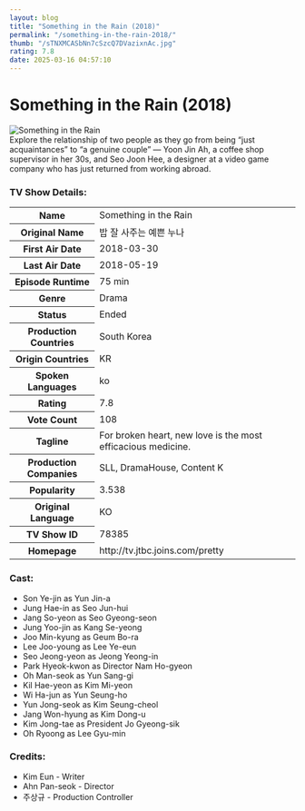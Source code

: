 ```yaml
---
layout: blog
title: "Something in the Rain (2018)"
permalink: "/something-in-the-rain-2018/"
thumb: "/sTNXMCASbNn7cSzcQ7DVazixnAc.jpg"
rating: 7.8
date: 2025-03-16 04:57:10
---
```

<h1 class="title">Something in the Rain (2018)</h1><div class="poster"><img src="{{ site.imglink }}/sTNXMCASbNn7cSzcQ7DVazixnAc.jpg" class="img-fluid my-3" alt="Something in the Rain"/></div><div class="plot">Explore the relationship of two people as they go from being “just acquaintances” to “a genuine couple” — Yoon Jin Ah, a coffee shop  supervisor in her 30s, and Seo Joon Hee, a designer at a video game company who has just returned from working abroad.</div><h3>TV Show Details:</h3><table class="table table-bordered details"><tr><th>Name</th><td>Something in the Rain</td></tr><tr><th>Original Name</th><td>밥 잘 사주는 예쁜 누나</td></tr><tr><th>First Air Date</th><td>2018-03-30</td></tr><tr><th>Last Air Date</th><td>2018-05-19</td></tr><tr><th>Episode Runtime</th><td>75 min</td></tr><tr><th>Genre</th><td>Drama</td></tr><tr><th>Status</th><td>Ended</td></tr><tr><th>Production Countries</th><td>South Korea</td></tr><tr><th>Origin Countries</th><td>KR</td></tr><tr><th>Spoken Languages</th><td>ko</td></tr><tr><th>Rating</th><td>7.8</td></tr><tr><th>Vote Count</th><td>108</td></tr><tr><th>Tagline</th><td>For broken heart, new love is the most efficacious medicine.</td></tr><tr><th>Production Companies</th><td>SLL, DramaHouse, Content K</td></tr><tr><th>Popularity</th><td>3.538</td></tr><tr><th>Original Language</th><td>KO</td></tr><tr><th>TV Show ID</th><td>78385</td></tr><tr><th>Homepage</th><td>http://tv.jtbc.joins.com/pretty</td></tr></table><h3>Cast:</h3><ul class="list-group cast"><li>Son Ye-jin as Yun Jin-a</li><li>Jung Hae-in as Seo Jun-hui</li><li>Jang So-yeon as Seo Gyeong-seon</li><li>Jung Yoo-jin as Kang Se-yeong</li><li>Joo Min-kyung as Geum Bo-ra</li><li>Lee Joo-young as Lee Ye-eun</li><li>Seo Jeong-yeon as Jeong Yeong-in</li><li>Park Hyeok-kwon as Director Nam Ho-gyeon</li><li>Oh Man-seok as Yun Sang-gi</li><li>Kil Hae-yeon as Kim Mi-yeon</li><li>Wi Ha-jun as Yun Seung-ho</li><li>Yun Jong-seok as Kim Seung-cheol</li><li>Jang Won-hyung as Kim Dong-u</li><li>Kim Jong-tae as President Jo Gyeong-sik</li><li>Oh Ryoong as Lee Gyu-min</li></ul><h3>Credits:</h3><ul class="list-group crew"><li>Kim Eun - Writer</li><li>Ahn Pan-seok - Director</li><li>주상규 - Production Controller</li></ul>